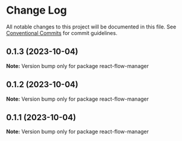 # Change Log

All notable changes to this project will be documented in this file.
See [Conventional Commits](https://conventionalcommits.org) for commit guidelines.

## 0.1.3 (2023-10-04)

**Note:** Version bump only for package react-flow-manager





## 0.1.2 (2023-10-04)

**Note:** Version bump only for package react-flow-manager





## 0.1.1 (2023-10-04)

**Note:** Version bump only for package react-flow-manager
